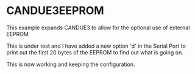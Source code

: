 # CANDUE3EEPROM

This example expands CANDUE3 to allow for the optional use of external EEPROM

This is under test and I have added a new option 'd' in the Serial Port to print out the first 20 bytes of the EEPROM to find out what is going on.

This is now working and keeping the configuration.
